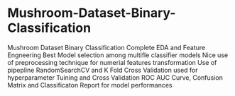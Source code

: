# Mushroom-Dataset-Binary-Classification
Mushroom Dataset Binary Classification
Complete EDA and Feature Engneering
Best Model selection among multifle classifier models
Nice use of preprocessing technique for numerial features transformation
Use of pipepline
RandomSearchCV and K Fold Cross Validation used for hyperparameter Tuining and Cross Validation
ROC AUC Curve, Confusion Matrix and Classificaton Report for model performances
